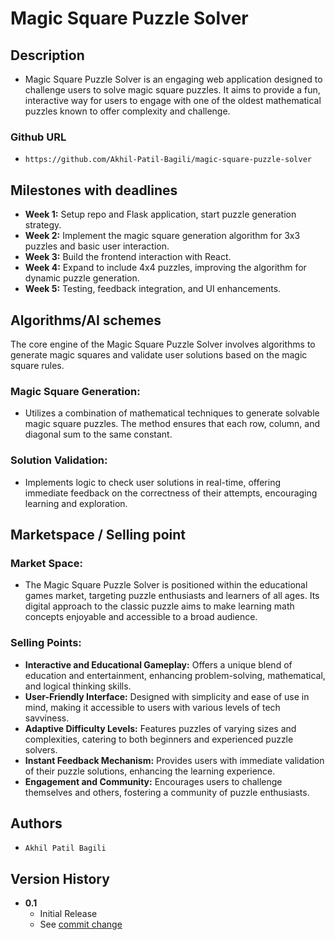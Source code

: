 # Magic Square Puzzle Solver

## Description

* Magic Square Puzzle Solver is an engaging web application designed to challenge users to solve magic square puzzles. It aims to provide a fun, interactive way for users to engage with one of the oldest mathematical puzzles known to offer complexity and challenge.

### Github URL

* `https://github.com/Akhil-Patil-Bagili/magic-square-puzzle-solver`

## Milestones with deadlines

* **Week 1:** Setup repo and Flask application, start puzzle generation strategy.
* **Week 2:** Implement the magic square generation algorithm for 3x3 puzzles and basic user interaction.
* **Week 3:** Build the frontend interaction with React.
* **Week 4:** Expand to include 4x4 puzzles, improving the algorithm for dynamic puzzle generation.
* **Week 5:** Testing, feedback integration, and UI enhancements.

## Algorithms/AI schemes

The core engine of the Magic Square Puzzle Solver involves algorithms to generate magic squares and validate user solutions based on the magic square rules.

### Magic Square Generation:

* Utilizes a combination of mathematical techniques to generate solvable magic square puzzles. The method ensures that each row, column, and diagonal sum to the same constant.

### Solution Validation:

* Implements logic to check user solutions in real-time, offering immediate feedback on the correctness of their attempts, encouraging learning and exploration.

## Marketspace / Selling point
### Market Space:

* The Magic Square Puzzle Solver is positioned within the educational games market, targeting puzzle enthusiasts and learners of all ages. Its digital approach to the classic puzzle aims to make learning math concepts enjoyable and accessible to a broad audience.

### Selling Points:

* **Interactive and Educational Gameplay:** Offers a unique blend of education and entertainment, enhancing problem-solving, mathematical, and logical thinking skills.
* **User-Friendly Interface:** Designed with simplicity and ease of use in mind, making it accessible to users with various levels of tech savviness.
* **Adaptive Difficulty Levels:** Features puzzles of varying sizes and complexities, catering to both beginners and experienced puzzle solvers.
* **Instant Feedback Mechanism:** Provides users with immediate validation of their puzzle solutions, enhancing the learning experience.
* **Engagement and Community:** Encourages users to challenge themselves and others, fostering a community of puzzle enthusiasts.

## Authors

* `Akhil Patil Bagili`

## Version History

* **0.1**
    * Initial Release
    * See [commit change]() 
